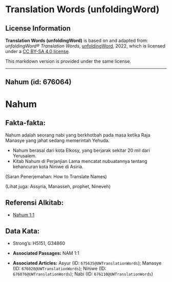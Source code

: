 # Translation Words (unfoldingWord)

## License Information

**Translation Words (unfoldingWord)** is based on and adapted from: _unfoldingWord® Translation Words_, [unfoldingWord](https://unfoldingword.org/utw), 2022, which is licensed under a [CC BY-SA 4.0 license](https://creativecommons.org/licenses/by-sa/4.0/legalcode.en).

This markdown version is provided under the same license.



--------------------------------

## Nahum (id: 676064)

Nahum
=====

Fakta\-fakta:
-------------

Nahum adalah seorang nabi yang berkhotbah pada masa ketika Raja Manasye yang jahat sedang memerintah Yehuda.

* Nahum berasal dari kota Elkosy, yang berjarak sekitar 20 mil dari Yerusalem.
* Kitab Nahum di Perjanjian Lama mencatat nubuatannya tentang kehancuran kota Niniwe di Asiria.

(Saran Penerjemahan: How to Translate Names)

(Lihat juga: Assyria, Manasseh, prophet, Nineveh)

Referensi Alkitab:
------------------

* [Nahum 1:1](https://ref.ly/Nah1:1)

Data Kata:
----------

* Strong’s: H5151, G34860

* **Associated Passages:** NAM 1:1
* **Associated Articles:** Asyur (ID: `675635@UWTranslationWords`); Manasye (ID: `676020@UWTranslationWords`); Niniwe (ID: `676076@UWTranslationWords`); Nabi (ID: `676110@UWTranslationWords`)

